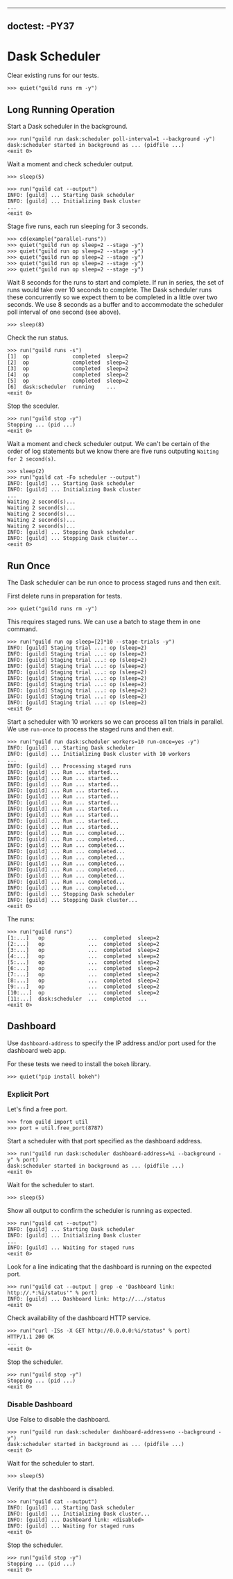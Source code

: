 
---
doctest: -PY37
---

# Dask Scheduler

Clear existing runs for our tests.

    >>> quiet("guild runs rm -y")

## Long Running Operation

Start a Dask scheduler in the background.

    >>> run("guild run dask:scheduler poll-interval=1 --background -y")
    dask:scheduler started in background as ... (pidfile ...)
    <exit 0>

Wait a moment and check scheduler output.

    >>> sleep(5)

    >>> run("guild cat --output")
    INFO: [guild] ... Starting Dask scheduler
    INFO: [guild] ... Initializing Dask cluster
    ...
    <exit 0>

Stage five runs, each run sleeping for 3 seconds.

    >>> cd(example("parallel-runs"))
    >>> quiet("guild run op sleep=2 --stage -y")
    >>> quiet("guild run op sleep=2 --stage -y")
    >>> quiet("guild run op sleep=2 --stage -y")
    >>> quiet("guild run op sleep=2 --stage -y")
    >>> quiet("guild run op sleep=2 --stage -y")

Wait 8 seconds for the runs to start and complete. If run in series,
the set of runs would take over 10 seconds to complete. The Dask
scheduler runs these concurrently so we expect them to be completed in
a little over two seconds. We use 8 seconds as a buffer and to
accommodate the scheduler poll interval of one second (see above).

    >>> sleep(8)

Check the run status.

    >>> run("guild runs -s")
    [1]  op              completed  sleep=2
    [2]  op              completed  sleep=2
    [3]  op              completed  sleep=2
    [4]  op              completed  sleep=2
    [5]  op              completed  sleep=2
    [6]  dask:scheduler  running    ...
    <exit 0>

Stop the sceduler.

    >>> run("guild stop -y")
    Stopping ... (pid ...)
    <exit 0>

Wait a moment and check scheduler output. We can't be certain of the
order of log statements but we know there are five runs outputing
`Waiting for 2 second(s)`.

    >>> sleep(2)
    >>> run("guild cat -Fo scheduler --output")
    INFO: [guild] ... Starting Dask scheduler
    INFO: [guild] ... Initializing Dask cluster
    ...
    Waiting 2 second(s)...
    Waiting 2 second(s)...
    Waiting 2 second(s)...
    Waiting 2 second(s)...
    Waiting 2 second(s)...
    INFO: [guild] ... Stopping Dask scheduler
    INFO: [guild] ... Stopping Dask cluster...
    <exit 0>

## Run Once

The Dask scheduler can be run once to process staged runs and then
exit.

First delete runs in preparation for tests.

    >>> quiet("guild runs rm -y")

This requires staged runs. We can use a batch to stage them in one command.

    >>> run("guild run op sleep=[2]*10 --stage-trials -y")
    INFO: [guild] Staging trial ...: op (sleep=2)
    INFO: [guild] Staging trial ...: op (sleep=2)
    INFO: [guild] Staging trial ...: op (sleep=2)
    INFO: [guild] Staging trial ...: op (sleep=2)
    INFO: [guild] Staging trial ...: op (sleep=2)
    INFO: [guild] Staging trial ...: op (sleep=2)
    INFO: [guild] Staging trial ...: op (sleep=2)
    INFO: [guild] Staging trial ...: op (sleep=2)
    INFO: [guild] Staging trial ...: op (sleep=2)
    INFO: [guild] Staging trial ...: op (sleep=2)
    <exit 0>

Start a scheduler with 10 workers so we can process all ten trials in
parallel. We use `run-once` to process the staged runs and then exit.

    >>> run("guild run dask:scheduler workers=10 run-once=yes -y")
    INFO: [guild] ... Starting Dask scheduler
    INFO: [guild] ... Initializing Dask cluster with 10 workers
    ...
    INFO: [guild] ... Processing staged runs
    INFO: [guild] ... Run ... started...
    INFO: [guild] ... Run ... started...
    INFO: [guild] ... Run ... started...
    INFO: [guild] ... Run ... started...
    INFO: [guild] ... Run ... started...
    INFO: [guild] ... Run ... started...
    INFO: [guild] ... Run ... started...
    INFO: [guild] ... Run ... started...
    INFO: [guild] ... Run ... started...
    INFO: [guild] ... Run ... started...
    INFO: [guild] ... Run ... completed...
    INFO: [guild] ... Run ... completed...
    INFO: [guild] ... Run ... completed...
    INFO: [guild] ... Run ... completed...
    INFO: [guild] ... Run ... completed...
    INFO: [guild] ... Run ... completed...
    INFO: [guild] ... Run ... completed...
    INFO: [guild] ... Run ... completed...
    INFO: [guild] ... Run ... completed...
    INFO: [guild] ... Run ... completed...
    INFO: [guild] ... Stopping Dask scheduler
    INFO: [guild] ... Stopping Dask cluster...
    <exit 0>

The runs:

    >>> run("guild runs")
    [1:...]   op              ...  completed  sleep=2
    [2:...]   op              ...  completed  sleep=2
    [3:...]   op              ...  completed  sleep=2
    [4:...]   op              ...  completed  sleep=2
    [5:...]   op              ...  completed  sleep=2
    [6:...]   op              ...  completed  sleep=2
    [7:...]   op              ...  completed  sleep=2
    [8:...]   op              ...  completed  sleep=2
    [9:...]   op              ...  completed  sleep=2
    [10:...]  op              ...  completed  sleep=2
    [11:...]  dask:scheduler  ...  completed  ...
    <exit 0>

## Dashboard

Use `dashboard-address` to specify the IP address and/or port used for
the dashboard web app.

For these tests we need to install the `bokeh` library.

    >>> quiet("pip install bokeh")

### Explicit Port

Let's find a free port.

    >>> from guild import util
    >>> port = util.free_port(8787)

Start a scheduler with that port specified as the dashboard address.

    >>> run("guild run dask:scheduler dashboard-address=%i --background -y" % port)
    dask:scheduler started in background as ... (pidfile ...)
    <exit 0>

Wait for the scheduler to start.

    >>> sleep(5)

Show all output to confirm the scheduler is running as expected.

    >>> run("guild cat --output")
    INFO: [guild] ... Starting Dask scheduler
    INFO: [guild] ... Initializing Dask cluster
    ...
    INFO: [guild] ... Waiting for staged runs
    <exit 0>

Look for a line indicating that the dashboard is running on the expected port.

    >>> run("guild cat --output | grep -e 'Dashboard link: http://.*:%i/status'" % port)
    INFO: [guild] ... Dashboard link: http://.../status
    <exit 0>

Check availability of the dashboard HTTP service.

    >>> run("curl -ISs -X GET http://0.0.0.0:%i/status" % port)
    HTTP/1.1 200 OK
    ...
    <exit 0>

Stop the scheduler.

    >>> run("guild stop -y")
    Stopping ... (pid ...)
    <exit 0>

### Disable Dashboard

Use False to disable the dashboard.

    >>> run("guild run dask:scheduler dashboard-address=no --background -y")
    dask:scheduler started in background as ... (pidfile ...)
    <exit 0>

Wait for the scheduler to start.

    >>> sleep(5)

Verify that the dashboard is disabled.

    >>> run("guild cat --output")
    INFO: [guild] ... Starting Dask scheduler
    INFO: [guild] ... Initializing Dask cluster...
    INFO: [guild] ... Dashboard link: <disabled>
    INFO: [guild] ... Waiting for staged runs
    <exit 0>

Stop the scheduler.

    >>> run("guild stop -y")
    Stopping ... (pid ...)
    <exit 0>
